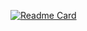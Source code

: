 [![Readme Card](https://github-readme-stats.vercel.app/api?username=nils-witt&count_private=true&theme=merko)](https://github.com/anuraghazra/github-readme-stats)

